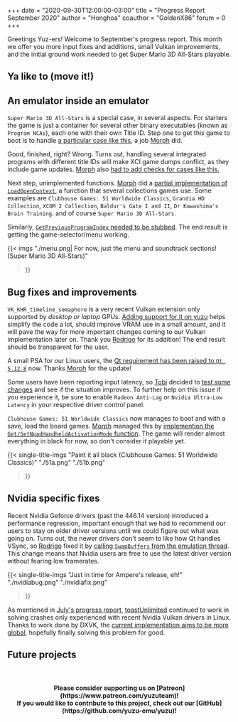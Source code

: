+++
date = "2020-09-30T12:00:00-03:00"
title = "Progress Report September 2020"
author = "Honghoa"
coauthor = "GoldenX86"
forum = 0
+++ 

Greetings Yuz-ers! Welcome to September's progress report. This month we offer you more input fixes and additions, small Vulkan improvements, and the initial ground work needed to get Super Mario 3D All-Stars playable.

<!--more-->

## Ya like to (move it!)



## An emulator inside an emulator

`Super Mario 3D All-Stars` is a special case, in several aspects. For starters the game is just a container for several other binary executables (known as `Program NCAs`), each one with their own Title ID. Step one to get this game to boot is to handle [a particular case like this](https://github.com/yuzu-emu/yuzu/pull/4675), a job [Morph](https://github.com/Morph1984) did. 

Good, finished, right? Wrong. Turns out, handling several integrated programs with different title IDs will make XCI game dumps conflict, as they include game updates. [Morph](https://github.com/Morph1984) also [had to add checks for cases like this.](https://github.com/yuzu-emu/yuzu/pull/4710)

Next step, unimplemented functions. [Morph](https://github.com/Morph1984) did a [partial implementation of `LoadOpenContext`](https://github.com/yuzu-emu/yuzu/pull/4678), a function that several collections games use. Some examples are `Clubhouse Games: 51 Worldwide Classics`, `Grandia HD Collection`, `XCOM 2 Collection`, `Baldur's Gate I and II`, `Dr Kawashima's Brain Training`. and of course `Super Mario 3D All-Stars`.

Similarly, [`GetPreviousProgramIndex` needed to be stubbed](https://github.com/yuzu-emu/yuzu/pull/4676). The end result is getting the game-selector/menu working.

{{< imgs
    "./menu.png| For now, just the menu and soundtrack sections! (Super Mario 3D All-Stars)"
  >}}
  
## Bug fixes and improvements

`VK_KHR_timeline_semaphore` is a very recent Vulkan extension only supported by *desktop or laptop* GPUs. [Adding support for it on yuzu](https://github.com/yuzu-emu/yuzu/pull/4674) helps simplify the code a lot, should improve VRAM use in a small amount, and it will pave the way for more important changes coming to our Vulkan implementation later on. Thank you [Rodrigo](https://github.com/ReinUsesLisp) for its addition! The end result should be transparent for the user.

A small PSA for our Linux users, the [Qt requirement has been raised to `Qt 5.12.8`](https://github.com/yuzu-emu/yuzu/pull/4638) now. Thanks [Morph](https://github.com/Morph1984) for the update!

Some users have been reporting input latency, so [Tobi](https://github.com/FearlessTobi) decided to [test some changes](https://github.com/yuzu-emu/yuzu/pull/4643) and see if the situation improves. To further help on this issue if you experience it, be sure to enable `Radeon Anti-Lag` or `Nvidia Ultra-Low Latency` in your respective driver control panel.

`Clubhouse Games: 51 Worldwide Classics` now manages to boot and with a save, load the board games. [Morph](https://github.com/Morph1984) managed this by [implemention the `Get/SetNpadHandheldActivationMode` function](https://github.com/yuzu-emu/yuzu/pull/4683). The game will render almost everything in black for now, so don't consider it playable yet.

{{< single-title-imgs
    "Paint it all black (Clubhouse Games: 51 Worldwide Classics)"
    "./51a.png"
    "./51b.png"
  >}}

## Nvidia specific fixes

Recent Nvidia Geforce drivers (past the 446.14 version) introduced a performance regression, important enough that we had to recommend our users to stay on older driver versions until we could figure out what was going on. Turns out, the newer drivers don't seem to like how Qt handles VSync, so [Rodrigo](https://github.com/ReinUsesLisp) fixed it by [calling `SwapBuffers` from the emulation thread](https://github.com/yuzu-emu/yuzu/pull/4692). This change means that Nvidia users are free to use the latest driver version without fearing low framerates.

{{< single-title-imgs
    "Just in time for Ampere's release, eh!"
    "./nvidiabug.png"
    "./nvidiafix.png"
  >}}

As mentioned in [July's progress report](https://yuzu-emu.org/entry/yuzu-progress-report-jul-2020/), [toastUnlimited](https://github.com/lat9nq) continued to work in solving crashes only experienced with recent Nvidia Vulkan drivers in Linux. Thanks to work done by DXVK, the [current implementation aims to be more global](https://github.com/yuzu-emu/yuzu/pull/4724), hopefully finally solving this problem for good.

## Future projects



&nbsp;
<h4 style="text-align:center;">
<b>Please consider supporting us on [Patreon](https://www.patreon.com/yuzuteam)!<br>
If you would like to contribute to this project, check out our [GitHub](https://github.com/yuzu-emu/yuzu)!</b>
</h4>

